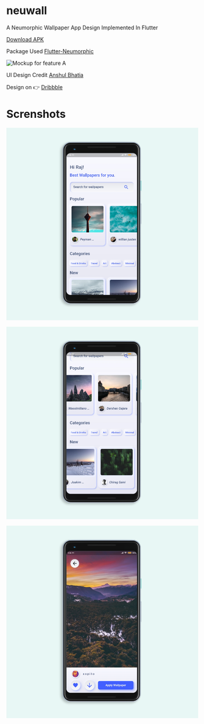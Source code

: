 # neuwall

A Neumorphic Wallpaper App Design Implemented In Flutter

[Download APK](https://github.com/rajvaya/neuwall/raw/master/assets/app-release.apk)

Package Used [Flutter-Neumorphic](https://pub.dev/packages/flutter_neumorphic)


![Mockup for feature A](https://cdn.dribbble.com/users/2044235/screenshots/11193924/media/d045609a3824b908f3d8aaf9a9c89064.jpg)


UI Design Credit  [Anshul Bhatia](https://dribbble.com/shots/11193924-Wallpaper-App)

Design on 👉 [Dribbble](https://dribbble.com/shots/11193924-Wallpaper-App)

# Screnshots

![SS1](https://github.com/rajvaya/neuwall/blob/master/assets/mockuped%20SS1.png?raw=true)

![SS2](https://github.com/rajvaya/neuwall/blob/master/assets/mockuped%20SS2.png?raw=true)

![SS3](https://github.com/rajvaya/neuwall/blob/master/assets/mockuped%20SS3.png?raw=true)



